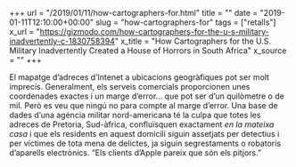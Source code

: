 +++
url = "/2019/01/11/how-cartographers-for.html"
title = ""
date = "2019-01-11T12:10:00+00:00"
slug = "how-cartographers-for"
tags = ["retalls"]
x_url = "https://gizmodo.com/how-cartographers-for-the-u-s-military-inadvertently-c-1830758394"
x_title = "How Cartographers for the U.S. Military Inadvertently Created a House of Horrors in South Africa"
x_source = ""
+++


El mapatge d’adreces d’Intenet a ubicacions geogràfiques pot ser molt imprecís. Generalment, els serveis comercials proporcionen unes coordenades exactes i un marge d’error… que pot ser d’un quilòmetre o de mil. Però es veu que ningú no para compte al marge d’error. Una base de dades d’una agència militar nord-americana té la culpa que totes les adreces de Pretoria, Sud-àfrica, confluïsquen exactament *en la mateixa casa* i que els residents en aquest domicili siguin assetjats per detectius i per víctimes de tota mena de delictes, ja siguin segrestaments o robatoris d’aparells electrònics. ”Els clients d’Apple pareix que són els pitjors.”
